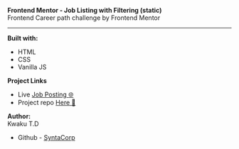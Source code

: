 <b>Frontend Mentor - Job Listing with Filtering (static)</b><br>
Frontend Career path challenge by Frontend Mentor 
<hr>

<b>Built with:</b>
- HTML
- CSS
- Vanilla JS

<b>Project Links</b><br>
- Live <a href="#">Job Posting :globe_with_meridians:</a>
- Project repo <a href="https://github.com/syntaCorp/static-job-listings-with-filter">Here :file_folder:</a>

<b>Author:</b><br>
Kwaku T.D
- Github - <a href="https://github.com/syntaCorp">SyntaCorp</a>
